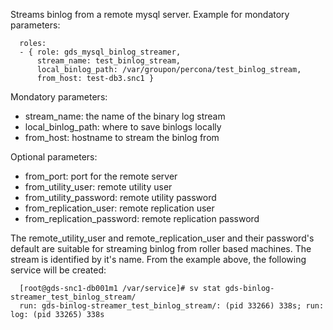 Streams binlog from a remote mysql server. Example for mondatory parameters:

``` 
  roles:
  - { role: gds_mysql_binlog_streamer,
      stream_name: test_binlog_stream,
      local_binlog_path: /var/groupon/percona/test_binlog_stream,
      from_host: test-db3.snc1 }
```

Mondatory parameters:
- stream_name: the name of the binary log stream
- local_binlog_path: where to save binlogs locally
- from_host: hostname to stream the binlog from

Optional parameters:
- from_port: port for the remote server
- from_utility_user: remote utility user
- from_utility_password: remote utility password
- from_replication_user: remote replication user 
- from_replication_password: remote replication password

The remote_utility_user and remote_replication_user and their password's default are suitable for streaming binlog from roller based machines. The stream is identified by it's name. From the example above, the following service will be created:

```
  [root@gds-snc1-db001m1 /var/service]# sv stat gds-binlog-streamer_test_binlog_stream/
  run: gds-binlog-streamer_test_binlog_stream/: (pid 33266) 338s; run: log: (pid 33265) 338s
```
